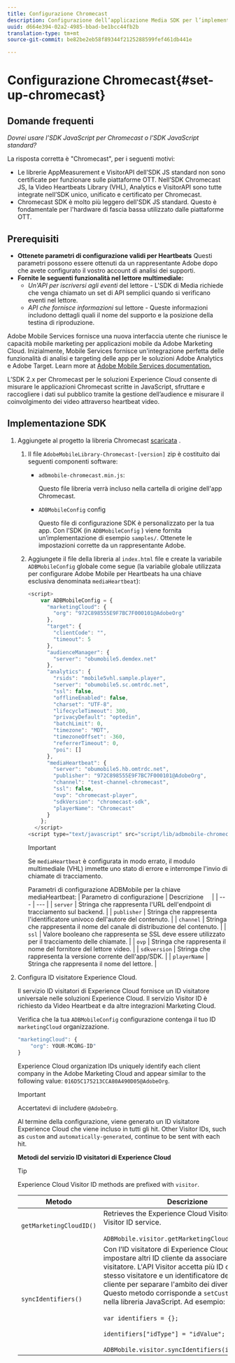 ```yaml
---
title: Configurazione Chromecast
description: Configurazione dell’applicazione Media SDK per l’implementazione in Chromecast.
uuid: d664e394-02a2-4985-bbad-be1bcc44fb2b
translation-type: tm+mt
source-git-commit: be82be2eb58f89344f2125288599fef461db441e

---
```



# Configurazione Chromecast{#set-up-chromecast}

## Domande frequenti

_Dovrei usare l’SDK JavaScript per Chromecast o l’SDK JavaScript standard?_

La risposta corretta è &quot;Chromecast&quot;, per i seguenti motivi:
* Le librerie AppMeasurement e VisitorAPI dell’SDK JS standard non sono certificate per funzionare sulle piattaforme OTT. Nell’SDK Chromecast JS, la Video Heartbeats Library (VHL), Analytics e VisitorAPI sono tutte integrate nell’SDK unico, unificato e certificato per Chromecast.
* Chromecast SDK è molto più leggero dell&#39;SDK JS standard. Questo è fondamentale per l&#39;hardware di fascia bassa utilizzato dalle piattaforme OTT.

## Prerequisiti

* **Ottenete parametri di configurazione validi per Heartbeats** Questi parametri possono essere ottenuti da un rappresentante Adobe dopo che avete configurato il vostro account di analisi dei supporti.
* **Fornite le seguenti funzionalità nel lettore multimediale:**
   * *Un&#39;API per iscriversi agli eventi* del lettore - L&#39;SDK di Media richiede che venga chiamato un set di API semplici quando si verificano eventi nel lettore.
   * *API che fornisce informazioni* sul lettore - Queste informazioni includono dettagli quali il nome del supporto e la posizione della testina di riproduzione.

Adobe Mobile Services fornisce una nuova interfaccia utente che riunisce le capacità mobile marketing per applicazioni mobile da Adobe Marketing Cloud. Inizialmente, Mobile Services fornisce un&#39;integrazione perfetta delle funzionalità di analisi e targeting delle app per le soluzioni Adobe Analytics e Adobe Target. Learn more at [Adobe Mobile Services documentation.](https://docs.adobe.com/content/help/it-IT/mobile-services/using/home.html)

L’SDK 2.x per Chromecast per le soluzioni Experience Cloud consente di misurare le applicazioni Chromecast scritte in JavaScript, sfruttare e raccogliere i dati sul pubblico tramite la gestione dell’audience e misurare il coinvolgimento dei video attraverso heartbeat video.

## Implementazione SDK

1. Aggiungete al progetto la libreria Chromecast [scaricata](/help/sdk-implement/download-sdks.md#download-2x-sdks) .

   1. Il file `AdobeMobileLibrary-Chromecast-[version]` zip è costituito dai seguenti componenti software:

      * `adbmobile-chromecast.min.js`:

         Questo file libreria verrà incluso nella cartella di origine dell&#39;app Chromecast.

      * `ADBMobileConfig` config

         Questo file di configurazione SDK è personalizzato per la tua app. Con l’SDK (in `ADBMobileConfig` ) viene fornita un’implementazione di esempio `samples/`. Ottenete le impostazioni corrette da un rappresentante Adobe.
   1. Aggiungete il file della libreria al `index.html` file e create la variabile `ADBMobileConfig` globale come segue (la variabile globale utilizzata per configurare Adobe Mobile per Heartbeats ha una chiave esclusiva denominata `mediaHeartbeat`):

      ```js
      <script>
          var ADBMobileConfig = {
            "marketingCloud": {
              "org": "972C898555E9F7BC7F000101@AdobeOrg"
            },
            "target": {
              "clientCode": "",
              "timeout": 5
            },
            "audienceManager": {
              "server": "obumobile5.demdex.net"
            },
            "analytics": {
              "rsids": "mobile5vhl.sample.player",
              "server": "obumobile5.sc.omtrdc.net",
              "ssl": false,
              "offlineEnabled": false,
              "charset": "UTF-8",
              "lifecycleTimeout": 300,
              "privacyDefault": "optedin",
              "batchLimit": 0,
              "timezone": "MDT",
              "timezoneOffset": -360,
              "referrerTimeout": 0,
              "poi": []
            },
            "mediaHeartbeat": {
              "server": "obumobile5.hb.omtrdc.net",
              "publisher": "972C898555E9F7BC7F000101@AdobeOrg",
              "channel": "test-channel-chromecast",
              "ssl": false,
              "ovp": "chromecast-player",
              "sdkVersion": "chromecast-sdk",
              "playerName": "Chromecast"
            }
          };
        </script>
      <script type="text/javascript" src="script/lib/adbmobile-chromecast.min.js"></script>
      ```

      >[!IMPORTANT]
      >
      >Se `mediaHeartbeat` è configurata in modo errato, il modulo multimediale (VHL) immette uno stato di errore e interrompe l&#39;invio di chiamate di tracciamento.

      Parametri di configurazione ADBMobile per la chiave mediaHeartbeat:
   | Parametro di configurazione | Descrizione     |
   | --- | --- |
   | `server` | Stringa che rappresenta l&#39;URL dell&#39;endpoint di tracciamento sul backend. |
   | `publisher` | Stringa che rappresenta l&#39;identificatore univoco dell&#39;autore del contenuto. |
   | `channel` | Stringa che rappresenta il nome del canale di distribuzione del contenuto. |
   | `ssl` | Valore booleano che rappresenta se SSL deve essere utilizzato per il tracciamento delle chiamate. |
   | `ovp` | Stringa che rappresenta il nome del fornitore del lettore video. |
   | `sdkversion` | Stringa che rappresenta la versione corrente dell&#39;app/SDK. |
   | `playerName` | Stringa che rappresenta il nome del lettore. |


1. Configura ID visitatore Experience Cloud.

   Il servizio ID visitatori di Experience Cloud fornisce un ID visitatore universale nelle soluzioni Experience Cloud. Il servizio Visitor ID è richiesto da Video Heartbeat e da altre integrazioni Marketing Cloud.

   Verifica che la tua `ADBMobileConfig` configurazione contenga il tuo ID `marketingCloud` organizzazione.

   ```js
   "marketingCloud": {
       "org": YOUR-MCORG-ID"
   }
   ```

   Experience Cloud organization IDs uniquely identify each client company in the Adobe Marketing Cloud and appear similar to the following value: `016D5C175213CCA80A490D05@AdobeOrg`.

   >[!IMPORTANT]
   >
   >Accertatevi di includere `@AdobeOrg`.

   Al termine della configurazione, viene generato un ID visitatore Experience Cloud che viene incluso in tutti gli hit. Other Visitor IDs, such as `custom` and `automatically-generated`, continue to be sent with each hit.

   **Metodi del servizio ID visitatori di Experience Cloud**

   >[!TIP]
   >
   >Experience Cloud Visitor ID methods are prefixed with `visitor`.

   | Metodo | Descrizione |
   | --- | --- |
   | `getMarketingCloudID()` | Retrieves the Experience Cloud Visitor ID from the Visitor ID service.  <br/><br/>`ADBMobile.visitor.getMarketingCloudID();` |
   | `syncIdentifiers()` | Con l’ID visitatore di Experience Cloud, puoi impostare altri ID cliente da associare a ogni visitatore. L&#39;API Visitor accetta più ID cliente per lo stesso visitatore e un identificatore del tipo di cliente per separare l&#39;ambito dei diversi ID cliente. Questo metodo corrisponde a `setCustomerIDs()` nella libreria JavaScript.  Ad esempio: <br/><br/>`var identifiers = {};` <br/><br/>`identifiers["idType"] = "idValue";` <br/><br/>`ADBMobile.visitor.syncIdentifiers(identifiers);` |



<!--   **Postbacks -** For more information about configuring postbacks, see [Configure Postbacks.](https://docs.adobe.com/content/help/en/mobile-services/using/manage-app-settings-ug/configuring-app/signals.html) -->

